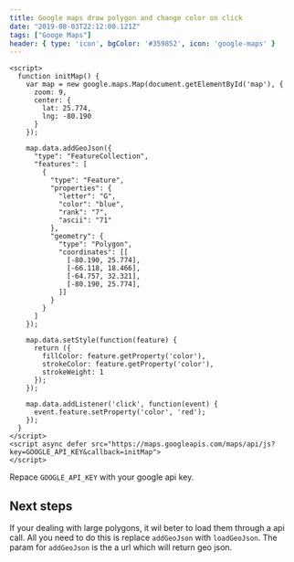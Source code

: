 ```yaml
---
title: Google maps draw polygon and change color on click
date: "2019-08-03T22:12:00.121Z"
tags: ["Googe Maps"]
header: { type: 'icon', bgColor: '#359852', icon: 'google-maps' }
---
```


```hmtl
<script>
  function initMap() {
    var map = new google.maps.Map(document.getElementById('map'), {
      zoom: 9,
      center: {
        lat: 25.774,
        lng: -80.190
      }
    });

    map.data.addGeoJson({
      "type": "FeatureCollection",
      "features": [
        {
          "type": "Feature",
          "properties": {
            "letter": "G",
            "color": "blue",
            "rank": "7",
            "ascii": "71"
          },
          "geometry": {
            "type": "Polygon",
            "coordinates": [[
              [-80.190, 25.774],
              [-66.118, 18.466],
              [-64.757, 32.321],
              [-80.190, 25.774],
            ]]
          }
        }
      ]
    });

    map.data.setStyle(function(feature) {
      return ({
        fillColor: feature.getProperty('color'),
        strokeColor: feature.getProperty('color'),
        strokeWeight: 1
      });
    });

    map.data.addListener('click', function(event) {
      event.feature.setProperty('color', 'red');
    });
  }
</script>
<script async defer src="https://maps.googleapis.com/maps/api/js?key=GOOGLE_API_KEY&callback=initMap">
</script>
```

Repace `GOOGLE_API_KEY` with your google api key.

## Next steps
If your dealing with large polygons, it wil beter to load them through a api call.
All you need to do this is replace `addGeoJson` with `loadGeoJson`. The param for `addGeoJson` is the a url which will return geo json.